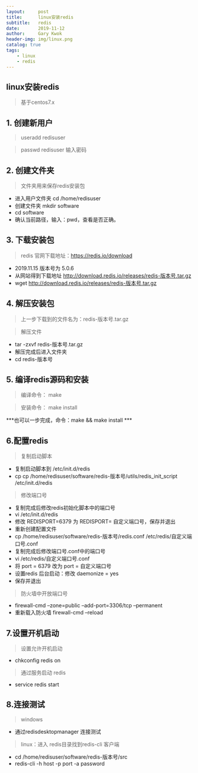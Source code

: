 ```yaml
---
layout:     post
title:      linux安装redis
subtitle:   redis
date:       2019-11-12
author:     Gary Kwok
header-img: img/linux.png
catalog: true
tags:
    - linux
    - redis
---
```

## linux安装redis
> 基于centos7.x

## 1. 创建新用户
> useradd redisuser  

> passwd redisuser 输入密码  

## 2. 创建文件夹
> 文件夹用来保存redis安装包

+ 进入用户文件夹 cd /home/redisuser  
+ 创建文件夹 mkdir software  
+ cd software
+ 确认当前路径，输入：pwd，查看是否正确。  

## 3. 下载安装包
> redis 官网下载地址：https://redis.io/download

+ 2019.11.15 版本号为 5.0.6  
+ 从网站得到下载地址 http://download.redis.io/releases/redis-版本号.tar.gz  
+ wget http://download.redis.io/releases/redis-版本号.tar.gz

## 4. 解压安装包 
> 上一步下载到的文件名为：redis-版本号.tar.gz
  
> 解压文件
+ tar -zxvf redis-版本号.tar.gz
+ 解压完成后进入文件夹  
+ cd redis-版本号
  
## 5. 编译redis源码和安装  
> 编译命令： make 
 
> 安装命令： make install  
  
***也可以一步完成，命令：make && make install  ***  

## 6.配置redis  
> 复制启动脚本  

+ 复制启动脚本到 /etc/init.d/redis  
+ cp cp /home/redisuser/software/redis-版本号/utils/redis_init_script /etc/init.d/redis  
  
> 修改端口号  

+ 复制完成后修改redis初始化脚本中的端口号   
+ vi /etc/init.d/redis    
+ 修改 REDISPORT=6379 为 REDISPORT= 自定义端口号，保存并退出  
+ 重新创建配置文件  
+ cp /home/redisuser/software/redis-版本号/redis.conf /etc/redis/自定义端口号.conf  
+ 复制完成后修改端口号.conf中的端口号    
+ vi /etc/redis/自定义端口号.conf  
+ 将 port = 6379 改为 port = 自定义端口号  
+ 设置redis 后台启动：修改 daemonize = yes   
+ 保存并退出  

> 防火墙中开放端口号 

+ firewall-cmd –zone=public –add-port=3306/tcp –permanent  
+ 重新载入防火墙 firewall-cmd –reload   


## 7.设置开机启动  
> 设置允许开机启动  

+ chkconfig redis on  

> 通过服务启动 redis

+ service redis start  

## 8.连接测试 
> windows

+ 通过redisdesktopmanager 连接测试  
  
> linux：进入 redis目录找到redis-cli 客户端 
 
+ cd  /home/redisuser/software/redis-版本号/src  
+ redis-cli -h host -p port -a password  

